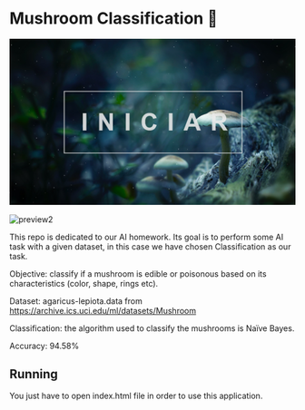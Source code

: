 # Mushroom Classification 🍄

![alt text](preview.png)

![preview2](https://user-images.githubusercontent.com/42656077/174689580-ac47955e-e41a-443d-aa35-2ab6c807b6fe.png)

This repo is dedicated to our AI homework. Its goal is to perform some AI task with a given dataset, in this case we have chosen Classification as our task.

Objective: classify if a mushroom is edible or poisonous based on its characteristics (color, shape, rings etc).

Dataset: agaricus-lepiota.data from https://archive.ics.uci.edu/ml/datasets/Mushroom

Classification: the algorithm used to classify the mushrooms is Naïve Bayes.

Accuracy: 94.58%

## Running
You just have to open index.html file in order to use this application.
